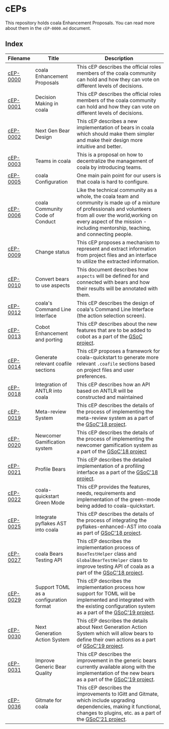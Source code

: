 # cEPs

This repository holds coala Enhancement Proposals. You can read more about them
in the `cEP-0000.md` document.

## Index

| Filename                | Title                                  | Description                                                                                                                                                                                                                                           |
| ----------------------- | ---------------------------------------|------------------------------------------------------------------------------------------------------------------------------------------------------------------------------------------------------------------------------------------------------ |
| [cEP-0000](cEP-0000.md) | coala Enhancement Proposals            | This cEP describes the official roles members of the coala community can hold and how they can vote on different levels of decisions.                                                                                                                 |
| [cEP-0001](cEP-0001.md) | Decision Making in coala               | This cEP describes the official roles members of the coala community can hold and how they can vote on different levels of decisions.                                                                                                                 |
| [cEP-0002](cEP-0002.md) | Next Gen Bear Design                   | This cEP describes a new implementation of bears in coala which should make them simpler and make their design more intuitive and better.                                                                                                             |
| [cEP-0003](cEP-0003.md) | Teams in coala                         | This is a proposal on how to decentralize the management of coala by introducing teams.                                                                                                                                                               |
| [cEP-0005](cEP-0005.md) | coala Configuration                    | One main pain point for our users is that coala is hard to configure.                                                                                                                                                                                 |
| [cEP-0006](cEP-0006.md) | coala Community Code of Conduct        | Like the technical community as a whole, the coala team and community is made up of a mixture of professionals and volunteers from all over the world,working on every aspect of the mission - including mentorship, teaching, and connecting people. |
| [cEP-0009](cEP-0009.md) | Change status                          | This cEP proposes a mechanism to represent and extract information from project files and an interface to utilize the extracted information.                                                                                                          |
| [cEP-0010](cEP-0010.md) | Convert bears to use aspects           | This document describes how `aspects` will be defined for and connected with bears and how their results will be annotated with them.                                                                                                                 |
| [cEP-0012](cEP-0012.md) | coala's Command Line Interface         | This cEP describes the design of coala's Command Line Interface (the action selection screen).                                                                                                                                                        |
| [cEP-0013](cEP-0013.md) | Cobot Enhancement and porting          | This cEP describes about the new features that are to be added to cobot as a part of the [GSoC project](https://summerofcode.withgoogle.com/projects/#4913450777051136).                                                                              |
| [cEP-0014](cEP-0014.md) | Generate relevant coafile sections     | This cEP proposes a framework for coala-quickstart to generate more relevant `.coafile` sections based on project files and user preferences.                                                                                                         |
| [cEP-0018](cEP-0018.md) | Integration of ANTLR into coala        | This cEP describes how an API based on ANTLR will be constructed and maintained                                                                                                                                                                       |
| [cEP-0019](cEP-0019.md) | Meta-review System                     | This cEP describes the details of the process of implementing the meta-review system as a part of the [GSoC'18 project](https://summerofcode.withgoogle.com/projects/#5188493739819008).                                                              |
| [cEP-0020](cEP-0020.md) | Newcomer Gamification system           | This cEP describes the details of the process of implementing the newcomer gamification system as a part of the [GSoC'18 project](https://summerofcode.withgoogle.com/projects/#5892040252981248)                                                     |
| [cEP-0021](cEP-0021.md) | Profile Bears                          | This cEP describes the detailed implementation of a profiling interface as a part of the [GSoC'18 project](https://summerofcode.withgoogle.com/projects/#6109762077327360).                                                                           |
| [cEP-0022](cEP-0022.md) | coala-quickstart Green Mode            | This cEP provides the features, needs, requirements and implementation of the green-mode being added to coala-quickstart.                                                                                                                             |
| [cEP-0025](cEP-0025.md) | Integrate pyflakes AST into coala      | This cEP describes the details of the process of integrating the pyflakes-enhanced-AST into coala as part of [GSoC'18 project](https://summerofcode.withgoogle.com/projects/#5549789140221952).                                                       |
| [cEP-0027](cEP-0027.md) | coala Bears Testing API                | This cEP describes the implementation process of `BaseTestHelper` class and `GlobalBearTestHelper` class to improve testing API of coala as a part of the [GSoC'18 project](https://summerofcode.withgoogle.com/projects/#6625036551585792).          |
| [cEP-0029](cEP-0029.md) | Support TOML as a configuration format | This cEP describes the implementation process how support for TOML will be implemented and integrated with the existing configuration system as a part of the [GSoC'19 project](https://summerofcode.withgoogle.com/projects/#6388671438127104).      |
| [cEP-0030](cEP-0030.md) | Next Generation Action System          | This cEP describes the details about Next Generation Action System which will allow bears to define their own actions as a part of [GSoC'19 project](https://summerofcode.withgoogle.com/projects/#5450946933424128).                                 |
| [cEP-0031](cEP-0031.md) | Improve Generic Bear Quality           | This cEP describes the improvement in the generic bears currently available along with the implementation of the new bears as a part of the [GSoC'19 project](https://summerofcode.withgoogle.com/projects/#4866569388163072).                        |
| [cEP-0036](cEP-0036.md) | Gitmate for coala                      | This cEP describes the improvements to IGitt and Gitmate, which include upgrading dependencies, making it functional, changes to plugins, etc. as a part of the [GSoC'21 project](https://summerofcode.withgoogle.com/projects/#6263057774280704).    |
